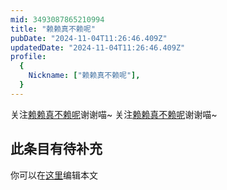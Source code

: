 ```yaml
---
mid: 3493087865210994
title: "赖赖真不赖呢"
pubDate: "2024-11-04T11:26:46.409Z"
updatedDate: "2024-11-04T11:26:46.409Z"
profile:
  {
    Nickname: ["赖赖真不赖呢"],
  }
---
```


关注[赖赖真不赖呢](https://space.bilibili.com/3493087865210994)谢谢喵~ 关注[赖赖真不赖呢](https://space.bilibili.com/3493087865210994)谢谢喵~

## 此条目有待补充
你可以在[这里](https://github.com/Yuhanawa/VTuber.ICU-Content/edit/master/v/赖赖真不赖呢/index.md)编辑本文
